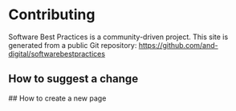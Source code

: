 # Contributing
Software Best Practices is a community-driven project. This site is generated from a public Git repository: https://github.com/and-digital/softwarebestpractices

## How to suggest a change
## How to create a new page
